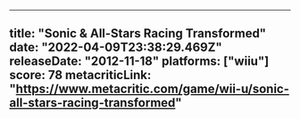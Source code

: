 
---
title: "Sonic & All-Stars Racing Transformed"
date: "2022-04-09T23:38:29.469Z"
releaseDate: "2012-11-18"
platforms: ["wiiu"]
score: 78
metacriticLink: "https://www.metacritic.com/game/wii-u/sonic-all-stars-racing-transformed"
---

